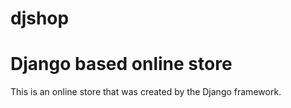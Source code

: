 # djshop
Django based online store
==========================
This is an online store that was created by the Django framework.

